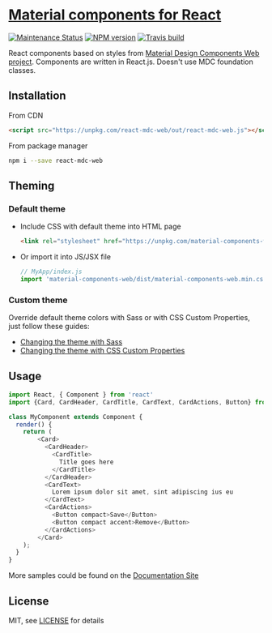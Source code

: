 # [Material components for React](https://kradio3.github.io/react-mdc-web/)
[![Maintenance Status][status-image]][status-url] [![NPM version][npm-image]][npm-url] [![Travis build][travis-image]][travis-url]

React components based on styles from [Material Design Components Web project](https://github.com/material-components/material-components-web). Components are written in React.js. Doesn't use MDC foundation classes.

## Installation
From CDN
```html
<script src="https://unpkg.com/react-mdc-web/out/react-mdc-web.js"></script>
```
From package manager
```sh
npm i --save react-mdc-web
```

## Theming
### Default theme
* Include CSS with default theme into HTML page
  ```html
  <link rel="stylesheet" href="https://unpkg.com/material-components-web@latest/dist/material-components-web.min.css"> 
  ```
* Or import it into JS/JSX file
  ```javascript
  // MyApp/index.js
  import 'material-components-web/dist/material-components-web.min.css';
  ```
### Custom theme
Override default theme colors with Sass or with CSS Custom Properties, just follow these guides:
  * [Changing the theme with Sass](https://github.com/material-components/material-components-web/blob/master/docs/theming.md#step-3-changing-the-theme-with-sass)
  * [Changing the theme with CSS Custom Properties](https://github.com/material-components/material-components-web/blob/master/docs/theming.md#step-4-changing-the-theme-with-css-custom-properties)

## Usage
```js
import React, { Component } from 'react'
import {Card, CardHeader, CardTitle, CardText, CardActions, Button} from 'react-mdc-web/lib';

class MyComponent extends Component {
  render() {
    return (
        <Card>
          <CardHeader>
            <CardTitle>
              Title goes here
            </CardTitle>
          </CardHeader>
          <CardText> 
            Lorem ipsum dolor sit amet, sint adipiscing ius eu
          </CardText>
          <CardActions>
            <Button compact>Save</Button>
            <Button compact accent>Remove</Button>
          </CardActions>
        </Card>
    );
  }
}

```
More samples could be found on the [Documentation Site](https://kradio3.github.io/react-mdc-web/)


## License
MIT, see [LICENSE](/LICENSE) for details

[status-image]: https://img.shields.io/badge/status-maintained-brightgreen.svg
[status-url]: https://github.com/kradio3/react-mdc-web

[npm-image]: https://img.shields.io/npm/v/react-mdc-web.svg
[npm-url]: https://www.npmjs.com/package/react-mdc-web

[travis-image]: https://travis-ci.org/kradio3/react-mdc-web.svg?branch=master
[travis-url]: https://travis-ci.org/kradio3/react-mdc-web

[license-image]: https://img.shields.io/badge/license-MIT-blue.svg
[license-url]: https://raw.githubusercontent.com/kradio3/react-mdc-web/master/LICENSE
